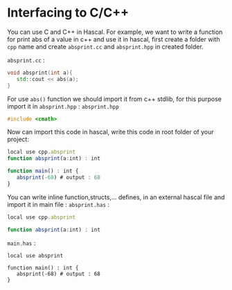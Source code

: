 # Interfacing to C/C++
You can use C and C++ in Hascal.
For example, we want to write a function for print abs of a value in c++ and use it in hascal, first create a folder with `cpp` name and create `absprint.cc` and `absprint.hpp` in created folder.

`absprint.cc` :
```c++
void absprint(int a){
   std::cout << abs(a);
}
```
For use `abs()` function we should import it from c++ stdlib, for this purpose import it in `absprint.hpp` :
`absprint.hpp`
```c++
#include <cmath>
```
Now can import this code in hascal, write this code in root folder of your project:
```typescript
local use cpp.absprint
function absprint(a:int) : int

function main() : int {
   absprint(-68) # output : 68
}
```
You can write inline function,structs,... defines, in an external hascal file and import it in main file :
`absprint.has` :
```typescript
local use cpp.absprint

function absprint(a:int) : int
```
`main.has` :
```
local use absprint

function main() : int {
   absprint(-68) # output : 68
}
```
